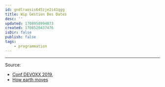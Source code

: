 ```yaml
---
id: gndlraosis645zje2i41qgg
title: Wip Gestion Des Dates
desc: ''
updated: 1708958994873
created: 1708520437476
isDir: false
publish: false
tags:
    - programmation
---
```




--- 

Source:
- [Conf DEVOXX 2019](https://www.youtube.com/watch?v=_ApiF_7MzM0), 
- [How earth moves](https://www.youtube.com/watch?v=IJhgZBn-LHg)
